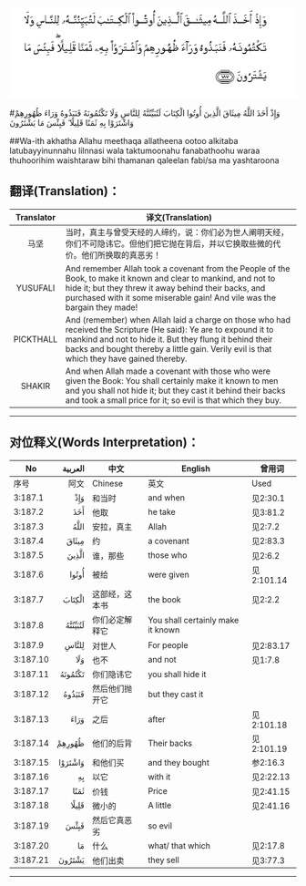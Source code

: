 ![003:187](images/003_187.gif)

#وَإِذْ أَخَذَ اللَّهُ مِيثَاقَ الَّذِينَ أُوتُوا الْكِتَابَ لَتُبَيِّنُنَّهُ لِلنَّاسِ وَلَا تَكْتُمُونَهُ فَنَبَذُوهُ وَرَاءَ ظُهُورِهِمْ وَاشْتَرَوْا بِهِ ثَمَنًا قَلِيلًا ۖ فَبِئْسَ مَا يَشْتَرُونَ 

##Wa-ith akhatha Allahu meethaqa allatheena ootoo alkitaba latubayyinunnahu lilnnasi wala taktumoonahu fanabathoohu waraa thuhoorihim waishtaraw bihi thamanan qaleelan fabi/sa ma yashtaroona 

## 翻译(Translation)：

| Translator | 译文(Translation)                                            |
| :--------: | ------------------------------------------------------------ |
|    马坚    | 当时，真主与曾受天经的人缔约，说：你们必为世人阐明天经，你们不可隐讳它。但他们把它抛在背后，并以它换取些微的代价。他们所换取的真恶劣！ |
|  YUSUFALI  | And remember Allah took a covenant from the People of the Book, to make it known and clear to mankind, and not to hide it; but they threw it away behind their backs, and purchased with it some miserable gain! And vile was the bargain they made! |
| PICKTHALL  | And (remember) when Allah laid a charge on those who had received the Scripture (He said): Ye are to expound it to mankind and not to hide it. But they flung it behind their backs and bought thereby a little gain. Verily evil is that which they have gained thereby. |
|   SHAKIR   | And when Allah made a covenant with those who were given the Book: You shall certainly make it known to men and you shall not hide it; but they cast it behind their backs and took a small price for it; so evil is that which they buy. |

---

## 对位释义(Words Interpretation)：

| No   | العربية | 中文    | English | 曾用词 |
| ---- | ------: | ------- | ------- | ------ |
| 序号 |    阿文 | Chinese | 英文    | Used   |
| 3:187.1  | وَإِذْ     | 和当时        | and when                          | 见2:30.1   |
| 3:187.2  | أَخَذَ     | 他取           | he take                           | 见3:81.2   |
| 3:187.3  | اللَّهُ    | 安拉，真主     | Allah                             | 见2:7.2 |
| 3:187.4  | مِيثَاقَ   | 约             | a covenant                        | 见2:83.3   |
| 3:187.5  | الَّذِينَ   | 谁，那些       | those who                         | 见2:6.2    |
| 3:187.6  | أُوتُوا   | 被给           | were given                        | 见2:101.14 |
| 3:187.7  | الْكِتَابَ  | 这部经，这本书 | the book                          | 见2:2.2    |
| 3:187.8  | لَتُبَيِّنُنَّهُ | 你们必定解释它 | You shall certainly make it known |            |
| 3:187.9  | لِلنَّاسِ   | 对世人         | For people                        | 见2:83.17  |
| 3:187.10 | وَلَا     | 也不           | and not                           | 见1:7.8    |
| 3:187.11 | تَكْتُمُونَهُ | 你们隐讳它     | you shall hide it                 |            |
| 3:187.12 | فَنَبَذُوهُ  | 然后他们抛开它 | but they cast it                  |            |
| 3:187.13 | وَرَاءَ    | 之后           | after                             | 见2:101.18 |
| 3:187.14 | ظُهُورِهِمْ  | 他们的后背     | Their backs                       | 见2:101.19 |
| 3:187.15 | وَاشْتَرَوْا | 和他们买       | and they bought                   | 参2:16.3   |
| 3:187.16 | بِهِ      | 以它           | with it                           | 见2:22.13  |
| 3:187.17 | ثَمَنًا    | 价钱           | Price                             | 见2:41.15  |
| 3:187.18 | قَلِيلًا   | 微小的         | A little                          | 见2:41.16  |
| 3:187.19 | فَبِئْسَ    | 然后它真恶劣   | so evil                           |            |
| 3:187.20 | مَا      | 什么           | what/ that which                  | 见2:17.8   |
| 3:187.21 | يَشْتَرُونَ  | 他们出卖       | they sell                         | 见3:77.3   |

---
